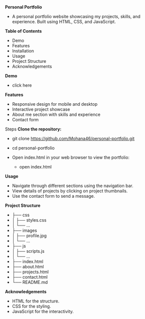 **Personal Portfolio**
- A personal portfolio website showcasing my projects, skills, and experience. Built using HTML, CSS, and JavaScript.

**Table of Contents**
- Demo
- Features
- Installation
- Usage
- Project Structure
- Acknowledgements

**Demo**
- click here

**Features**
- Responsive design for mobile and desktop
- Interactive project showcase
- About me section with skills and experience
- Contact form

Steps
**Clone the repository:**
- git clone https://github.com/Mohana46/personal-portfolio.git
- cd personal-portfolio

- Open index.html in your web browser to view the portfolio:
   - open index.html

**Usage**
- Navigate through different sections using the navigation bar.
- View details of projects by clicking on project thumbnails.
- Use the contact form to send a message.

**Project Structure**
- ├── css
- │   ├── styles.css
- │   └── ...
- ├── images
- │   ├── profile.jpg
- │   └── ...
- ├── js
- │   ├── scripts.js
- │   └── ...
- ├── index.html
- ├── about.html
- ├── projects.html
- ├── contact.html
- └── README.md

**Acknowledgements**
- HTML for the structure.
- CSS for the styling.
- JavaScript for the interactivity.
